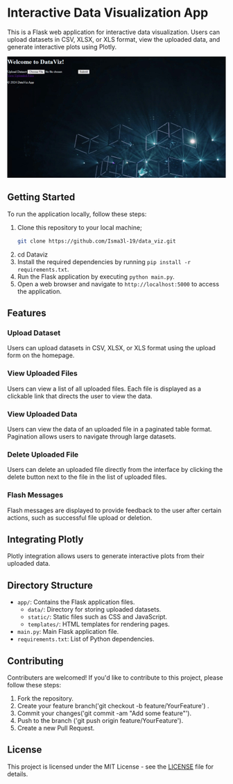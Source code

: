 # Interactive Data Visualization App

This is a Flask web application for interactive data visualization. Users can upload datasets in CSV, XLSX, or XLS format, view the uploaded data, and generate interactive plots using Plotly.

![Screenshot](app/static/images/landing%20page.png)

## Getting Started

To run the application locally, follow these steps:

1. Clone this repository to your local machine;
    ```bash
    git clone https://github.com/Isma3l-19/data_viz.git
2. cd Dataviz
3. Install the required dependencies by running `pip install -r requirements.txt`.
4. Run the Flask application by executing `python main.py`.
5. Open a web browser and navigate to `http://localhost:5000` to access the application.

## Features

### Upload Dataset

Users can upload datasets in CSV, XLSX, or XLS format using the upload form on the homepage.

### View Uploaded Files

Users can view a list of all uploaded files. Each file is displayed as a clickable link that directs the user to view the data.

### View Uploaded Data

Users can view the data of an uploaded file in a paginated table format. Pagination allows users to navigate through large datasets.

### Delete Uploaded File

Users can delete an uploaded file directly from the interface by clicking the delete button next to the file in the list of uploaded files.

### Flash Messages

Flash messages are displayed to provide feedback to the user after certain actions, such as successful file upload or deletion.

## Integrating Plotly

Plotly integration allows users to generate interactive plots from their uploaded data.

## Directory Structure

- `app/`: Contains the Flask application files.
    - `data/`: Directory for storing uploaded datasets.
    - `static/`: Static files such as CSS and JavaScript.
    - `templates/`: HTML templates for rendering pages.
- `main.py`: Main Flask application file.
- `requirements.txt`: List of Python dependencies.

## Contributing

Contributers are welcomed! If you'd like to contribute to this project, please follow these steps:

1. Fork the repository.
2. Create your feature branch('git checkout -b feature/YourFeature') .
3. Commit your changes('git commit -am "Add some feature"').
4. Push to the branch ('git push origin feature/YourFeature').
5. Create a new Pull Request.

## License

This project is licensed under the MIT License - see the [LICENSE](LICENSE) file for details.
